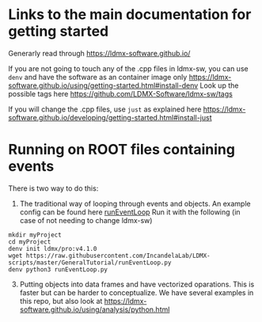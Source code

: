# Links to the main documentation for getting started
Generarly read through https://ldmx-software.github.io/

If you are not going to touch any of the .cpp files in ldmx-sw, you can use `denv` and have the software as an container image only
https://ldmx-software.github.io/using/getting-started.html#install-denv
Look up the possible tags here
https://github.com/LDMX-Software/ldmx-sw/tags

If you will change the .cpp files, use `just` as explained here
https://ldmx-software.github.io/developing/getting-started.html#install-just

# Running on ROOT files containing events

There is two way to do this:
1) The traditional way of looping through events and objects. 
An example config can be found here [runEventLoop](https://github.com/IncandelaLab/LDMX-scripts/blob/master/GeneralTutorial/runEventLoop.py)
Run it with the following (in case of not needing to change ldmx-sw)
```
mkdir myProject
cd myProject
denv init ldmx/pro:v4.1.0
wget https://raw.githubusercontent.com/IncandelaLab/LDMX-scripts/master/GeneralTutorial/runEventLoop.py
denv python3 runEventLoop.py  
```
3) Putting objects into data frames and have vectorized oparations. This is faster but can be harder to conceptualize. 
We have several examples in this repo, but also look at
https://ldmx-software.github.io/using/analysis/python.html
